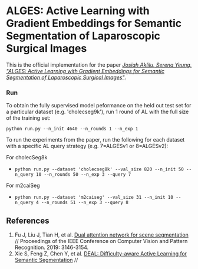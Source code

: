 # ALGES: Active Learning with Gradient Embeddings for Semantic Segmentation of Laparoscopic Surgical Images

This is the official implementation for the paper *[Josiah Aklilu, Serena Yeung, "ALGES: Active Learning with Gradient Embeddings for Semantic Segmentation of Laparoscopic Surgical Images"](google.com)*. 

### Run

To obtain the fully supervised model peformance on the held out test set for a particular dataset (e.g. 'cholecseg9k'), run 1 round of AL with the full size of the training set:

`python run.py --n_init 4640 --n_rounds 1 --n_exp 1`

To run the experiments from the paper, run the following for each dataset with a specific AL query strategy (e.g. 7=ALGESv1 or 8=ALGESv2):

For cholecSeg8k
- `python run.py --dataset 'cholecseg8k' --val_size 820 --n_init 50 --n_query 10 --n_rounds 50 --n_exp 3 --query 7`

For m2caiSeg
- `python run.py --dataset 'm2caiseg' --val_size 31 --n_init 10 --n_query 4 --n_rounds 51 --n_exp 3 --query 8`

## References
1. Fu J, Liu J, Tian H, et al. [Dual attention network for scene segmentation](https://arxiv.org/pdf/1809.02983.pdf) // Proceedings of the IEEE Conference on Computer Vision and Pattern Recognition. 2019: 3146-3154.
2. Xie S, Feng Z, Chen Y, et al. [DEAL: Difficulty-aware Active Learning for Semantic Segmentation](https://arxiv.org/pdf/2010.08705.pdf) //
